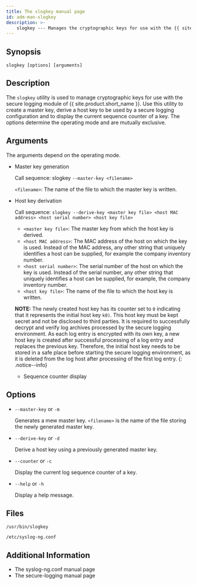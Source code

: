```yaml
---
title: The slogkey manual page
id: adm-man-slogkey
description: >-
    slogkey --- Manages the cryptographic keys for use with the {{ site.product.short_name }} secure logging environment.
---
```


## Synopsis

```
slogkey [options] [arguments]
```

## Description

The `slogkey` utility is used to manage cryptographic keys for use with the secure logging module of {{ site.product.short_name }}. Use this utility to create a master key, derive a host key to be used by a secure logging configuration and to display the current sequence counter of a key. The options determine the operating mode and are mutually exclusive.

## Arguments

The arguments depend on the operating mode.

* Master key generation

    Call sequence: slogkey `--master-ḱey <filename>`

    `<filename>`: The name of the file to which the master key is written.

* Host key derivation

    Call sequence: `slogkey --derive-key <master key file> <host MAC address> <host serial number> <host key file>`

  * `<master key file>`: The master key from which the host key is derived.
  * `<host MAC address>`: The MAC address of the host on which the key is used. Instead of the MAC address, any other string that uniquely identifies a host can be supplied, for example the company inventory number.
  * `<host serial number>`: The serial number of the host on which the key is used. Instead of the serial number, any other string that uniquely identifies a host can be supplied, for example, the company inventory number.
  * `<host key file>`: The name of the file to which the host key is written.

  **NOTE:** The newly created host key has its counter set to `0` indicating that it represents the initial host key  `k0)`. This host key must be kept secret and not be disclosed to third parties. It is required to successfully decrypt and verify log archives processed by the secure logging environment. As each log entry is encrypted with its own key, a new host key is created after successful processing of a log entry and replaces the previous key. Therefore, the initial host key needs to be stored in a safe place before starting the secure logging environment, as it is deleted from the log host after processing of the first log entry.
  {: .notice--info}

  * Sequence counter display


## Options

* `--master-key` or `-m`

    Generates a mew master key. `<filename>` is the name of the file storing the newly generated master key.
* `--derive-key` or `-d`

    Derive a host key using a previously generated master key.
* `--counter` or `-c`

    Display the current log sequence counter of a key.
* `--help` or `-h`

    Display a help message.

## Files

`/usr/bin/slogkey`

`/etc/syslog-ng.conf`

## Additional Information

* The syslog-ng.conf manual page
* The secure-logging manual page 